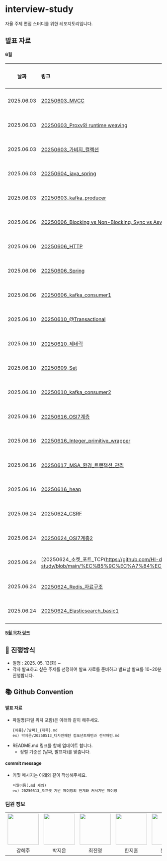 # interview-study
자율 주제 면접 스터디를 위한 레포지토리입니다.

## 발표 자료
#### 6월
| 날짜          | 링크                                                                                                                                                                                                      | 발표자  |
|-------------|:--------------------------------------------------------------------------------------------------------------------------------------------------------------------------------------------------------|:-----|
| 2025.06.03  | [20250603_MVCC](https://github.com/HI-dle/interview-study/blob/main/%EA%B0%95%ED%98%9C%EC%A3%BC/20250603_MVCC.md)                                                                                       | 강혜주  |
| 2025.06.03  | [20250603_Proxy와 runtime weaving](https://github.com/HI-dle/interview-study/blob/main/%EB%B0%95%EC%A7%80%EC%9D%80/20250603_Proxy%EC%99%80%20runtime%20weaving.md)                                       | 박지은  |
| 2025.06.03  | [20250603_가비지_컬렉션](https://github.com/HI-dle/interview-study/blob/main/%EC%B5%9C%EC%A7%84%EC%98%81/20250603_%EA%B0%80%EB%B9%84%EC%A7%80_%EC%BB%AC%EB%A0%89%EC%85%98.md)                                 | 최진영  |
| 2025.06.03  | [20250604_java_spring](https://github.com/HI-dle/interview-study/blob/main/%ED%95%9C%EC%A7%80%ED%9B%88/20250603_java_spring.md)                                                                         | 한지훈  |
| 2025.06.03  | [20250603_kafka_producer](https://github.com/HI-dle/interview-study/blob/main/%ED%99%A9%ED%95%98%EC%98%A8/20250603_kafka_producer.md)                                                                   | 황하온  |
| 2025.06.06  | [20250606_Blocking vs Non-Blocking,  Sync vs Async](https://github.com/HI-dle/interview-study/blob/main/%EA%B0%95%ED%98%9C%EC%A3%BC/20250606_Blocking%20vs%20Non-Blocking%2C%20%20Sync%20vs%20Async.md) | 강혜주  | 
| 2025.06.06  | [20250606_HTTP](https://github.com/HI-dle/interview-study/blob/main/%EC%B5%9C%EC%A7%84%EC%98%81/20250606_HTTP.md)                                                                                       | 최진영  |
| 2025.06.06  | [20250606_Spring](https://github.com/HI-dle/interview-study/blob/main/%ED%95%9C%EC%A7%80%ED%9B%88/20250606_Spring.md)                                                                                   | 한지훈  |
| 2025.06.06  | [20250606_kafka_consumer1](https://github.com/HI-dle/interview-study/blob/main/%ED%99%A9%ED%95%98%EC%98%A8/20250606_kafka_consumer1.md)                                                                 | 황하온  |
| 2025.06.10  | [20250610_@Transactional](https://github.com/HI-dle/interview-study/blob/main/%EA%B0%95%ED%98%9C%EC%A3%BC/20250610_%40Transactional.md)                                                                 | 강혜주  |
| 2025.06.10  | [20250610_제네릭](https://github.com/HI-dle/interview-study/blob/main/%EB%B0%95%EC%A7%80%EC%9D%80/20250610_%EC%A0%9C%EB%84%A4%EB%A6%AD.md)                                                                 | 박지은  |
| 2025.06.10  | [20250609_Set](https://github.com/HI-dle/interview-study/blob/main/%EC%B5%9C%EC%A7%84%EC%98%81/20250609_Set.md)                                                                                         | 최진영  |
| 2025.06.10  | [20250610_kafka_consumer2](https://github.com/HI-dle/interview-study/blob/main/%ED%99%A9%ED%95%98%EC%98%A8/20250610_kafka_consumer2.md)                                                                 | 황하온  |
| 2025.06.16  | [20250616_OSI7계층](https://github.com/HI-dle/interview-study/blob/main/%EB%B0%95%EC%A7%80%EC%9D%80/20250616_OSI7%EA%B3%84%EC%B8%B5.md)                                                                   | 박지은  |
| 2025.06.16  | [20250616_Integer_primitive_wrapper](https://github.com/HI-dle/interview-study/blob/main/%EC%B5%9C%EC%A7%84%EC%98%81/20250616_Integer_primitive_wrapper.md)                                             | 최진영  |
| 2025.06.16  | [20250617_MSA_환경_트랜잭션_관리](https://github.com/HI-dle/interview-study/blob/main/%ED%95%9C%EC%A7%80%ED%9B%88/20250617_MSA_%ED%99%98%EA%B2%BD_%ED%8A%B8%EB%9E%9C%EC%9E%AD%EC%85%98_%EA%B4%80%EB%A6%AC.md)   | 한지훈  |
| 2025.06.16  | [20250616_heap](https://github.com/HI-dle/interview-study/blob/main/%ED%99%A9%ED%95%98%EC%98%A8/20250616_heap.md)                                                                                       | 황하온  |
| 2025.06.24  | [20250624_CSRF](https://github.com/HI-dle/interview-study/blob/main/%EA%B0%95%ED%98%9C%EC%A3%BC/20250624_CSRF.md)                                                                                       | 강혜주  |
| 2025.06.24  | [20250624_OSI7계층2](https://github.com/HI-dle/interview-study/blob/main/%EB%B0%95%EC%A7%80%EC%9D%80/20250624_OSI7%EA%B3%84%EC%B8%B52.md)                                                                 | 박지은  |
| 2025.06.24  | [20250624_소켓_포트_TCP(https://github.com/HI-dle/interview-study/blob/main/%EC%B5%9C%EC%A7%84%EC%98%81/20250624_%EC%86%8C%EC%BC%93_%ED%8F%AC%ED%8A%B8_TCP.md)                                              | 최진영  |
| 2025.06.24  | [20250624_Redis_자료구조](https://github.com/HI-dle/interview-study/blob/main/%ED%95%9C%EC%A7%80%ED%9B%88/20250624_Redis_%EC%9E%90%EB%A3%8C%EA%B5%AC%EC%A1%B0.md)                                           | 한지훈  |
| 2025.06.24  | [20250624_Elasticsearch_basic1](https://github.com/HI-dle/interview-study/blob/main/%ED%99%A9%ED%95%98%EC%98%A8/20250624_Elasticsearch_basic1.md)                                                       | 황하온  |


#### [5월 목차 링크](https://github.com/HI-dle/interview-study/blob/main/5%EC%9B%94_%EB%AA%A9%EC%B0%A8.md)

## 📜 진행방식
- 일정 : 2025. 05. 13(화) ~
- 각자 발표하고 싶은 주제를 선정하여 발표 자료를 준비하고 발표날 발표를 10~20분 진행합니다.

## 📚 Github Convention

#### 발표 자료
- 파일명(파일 위치 포함)은 아래와 같이 해주세요.
  ```
  {이름}/[날짜]_{제목}.md
  ex) 박지은/20250513_디자인패턴 컴포넌트패턴과 전략패턴.md
  ```
- README.md 링크를 함께 업데이트 합니다.
  - 정렬 기준은 (날짜, 발표자)를 맞춥니다.

#### commit message
- 커밋 메시지는 아래와 같이 작성해주세요.
  ```
  파일이름(.md 제외)
  ex) 20250513_오프셋 기반 페이징의 한계와 커서기반 페이징
  ```

  
### 팀원 정보
<table>
    <tr>
        <td align="center">
            <a href="https://github.com/hyezuu"><img  width="100px" src="https://avatars.githubusercontent.com/u/147456219?v=4" /></a>
        </td>
        <td align="center">
            <a href="https://github.com/je-pa"><img  width="100px" src="https://avatars.githubusercontent.com/u/76720692?v=4" /></a>
        </td>
        <td align="center">
            <a href="https://github.com/cchoijjinyoung"><img  width="100px" src="https://avatars.githubusercontent.com/u/68311264?v=4" /></a>
        </td>
        <td align="center">
            <a href="https://github.com/hanjihoon03"><img  width="100px" src="https://avatars.githubusercontent.com/u/163777923?v=4" /></a>
        </td>
        <td align="center">
            <a href="https://github.com/HanaHww2"><img  width="100px" src="https://avatars.githubusercontent.com/u/62924471?v=4" /></a>
        </td>
    </tr>
    <tr>
        <td align="center">강혜주</td>
        <td align="center">박지은</td>
        <td align="center">최진영</td>
        <td align="center">한지훈</td>
        <td align="center">황하온</td>
    </tr>
</table>
